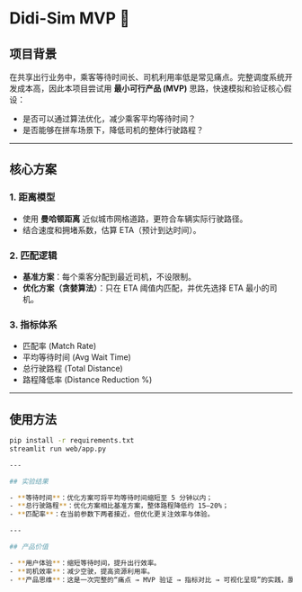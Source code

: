 # Didi-Sim MVP 🚕  

## 项目背景  
在共享出行业务中，乘客等待时间长、司机利用率低是常见痛点。完整调度系统开发成本高，因此本项目尝试用 **最小可行产品 (MVP)** 思路，快速模拟和验证核心假设：  
- 是否可以通过算法优化，减少乘客平均等待时间？  
- 是否能够在拼车场景下，降低司机的整体行驶路程？  

---

## 核心方案  

### 1. 距离模型  
- 使用 **曼哈顿距离** 近似城市网格道路，更符合车辆实际行驶路径。  
- 结合速度和拥堵系数，估算 ETA（预计到达时间）。  

### 2. 匹配逻辑  
- **基准方案**：每个乘客分配到最近司机，不设限制。  
- **优化方案（贪婪算法）**：只在 ETA 阈值内匹配，并优先选择 ETA 最小的司机。  

### 3. 指标体系  
- 匹配率 (Match Rate)  
- 平均等待时间 (Avg Wait Time)  
- 总行驶路程 (Total Distance)  
- 路程降低率 (Distance Reduction %)  

---

## 使用方法  
```bash
pip install -r requirements.txt
streamlit run web/app.py

---

## 实验结果  

- **等待时间**：优化方案可将平均等待时间缩短至 5 分钟以内；  
- **总行驶路程**：优化方案相比基准方案，整体路程降低约 15–20%；  
- **匹配率**：在当前参数下两者接近，但优化更关注效率与体验。  

---

## 产品价值  

- **用户体验**：缩短等待时间，提升出行效率。  
- **司机效率**：减少空驶，提高资源利用率。  
- **产品思维**：这是一次完整的“痛点 → MVP 验证 → 指标对比 → 可视化呈现”的实践，展示了如何快速验证出行业务的核心假设。  


